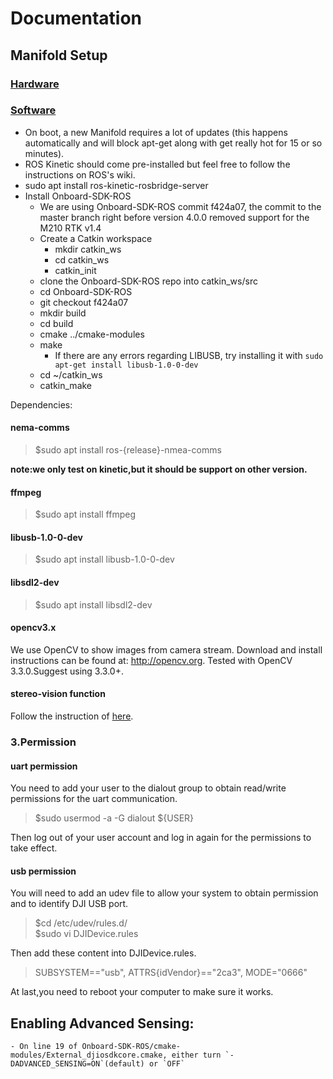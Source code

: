 # Documentation
## Manifold Setup

### [Hardware](https://dl.djicdn.com/downloads/manifold-2/20190528/Manifold_2_User_Guide_v1.0_EN.pdf)

### [Software](https://github.com/dji-sdk/Onboard-SDK-ROS)
- On boot, a new Manifold requires a lot of updates (this happens automatically and will block apt-get along with get really hot for 15 or so minutes).
- ROS Kinetic should come pre-installed but feel free to follow the instructions on ROS's wiki.
- sudo apt install ros-kinetic-rosbridge-server
- Install Onboard-SDK-ROS
    - We are using Onboard-SDK-ROS commit f424a07, the commit to the master branch right before version 4.0.0 removed support for the M210 RTK v1.4
    - Create a Catkin workspace
        - mkdir catkin_ws
        - cd catkin_ws
        - catkin_init
    - clone the Onboard-SDK-ROS repo into catkin_ws/src
    - cd Onboard-SDK-ROS
    - git checkout f424a07
    - mkdir build
    - cd build
    - cmake ../cmake-modules
    - make
        - If there are any errors regarding LIBUSB, try installing it with `sudo apt-get install libusb-1.0-0-dev` 
    - cd ~/catkin_ws
    - catkin_make

Dependencies:
#### nema-comms
> $sudo apt install ros-{release}-nmea-comms  

__note:we only test on kinetic,but it should be support on other version.__
#### ffmpeg
> $sudo apt install ffmpeg  
#### libusb-1.0-0-dev
> $sudo apt install libusb-1.0-0-dev
#### libsdl2-dev
> $sudo apt install libsdl2-dev
#### opencv3.x
We use OpenCV to show images from camera stream. Download and install instructions can be found at: http://opencv.org. Tested with OpenCV 3.3.0.Suggest using 3.3.0+.
#### stereo-vision function
Follow the instruction of [here](https://developer.dji.com/onboard-sdk/documentation/sample-doc/advanced-sensing-stereo-depth-perception.html).

### 3.Permission
#### uart permission
You need to add your user to the dialout group to obtain read/write permissions for the uart communication.
>$sudo usermod -a -G dialout ${USER}  
>
Then log out of your user account and log in again for the permissions to take effect.

#### usb permission
You will need to add an udev file to allow your system to obtain permission and to identify DJI USB port.
>$cd /etc/udev/rules.d/  
>$sudo vi DJIDevice.rules

Then add these content into DJIDevice.rules.
>SUBSYSTEM=="usb", ATTRS{idVendor}=="2ca3", MODE="0666"

At last,you need to reboot your computer to make sure it works.


## Enabling Advanced Sensing:
    - On line 19 of Onboard-SDK-ROS/cmake-modules/External_djiosdkcore.cmake, either turn `-DADVANCED_SENSING=ON`(default) or `OFF`
